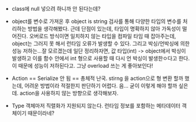 - class에 null 넣으려 하니까 안 된다는데?

- object를 변수로 가져온 후 object is string 검사를 통해 다양한 타입의 변수를 처리하는 방법을 생각해봤다. 근데 단점이 있는데, 타입이 명확하지 않아 가독성이 떨어진다. 오버로드 방식이면 일치하지 않는 타입을 컴파일 타임 때 잡아주는데, object는 그러지 못 해서 런타임 오류가 발생할 수 있다. 그리고 박싱/언박싱에 의한 성능 저하는...잘 모르겠는데 일단 정리하자면,  값 타입(int) -> object에서 박싱이 발생하고 이를 함수 안에서 int 형으로 사용할 때 다시 언 박싱이 발생한ㅇ다고 한다. 이 때문에 성능이 저하된다고. 그냥 overload 쓰는 게 좋아보인다!

- Action == Serialize 안 됨 == 총체적 난국.  stirng 을 action으로 형 변환 할까 했는데, 어려운 방법이라 적절한지 판단하기 어렵다. 음... 굳이 이렇게 해야 할까 싶은데. action을 사용하지 않는 방향으로 생각해보자.

- Type 객체마저 직렬화가 지원되지 않는다. 런타임 정보를 포함하는 메타데이터 객체이기 때문이라네?
